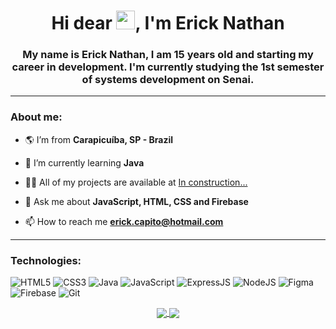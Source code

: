 <h1 align="center">Hi dear <img src="https://raw.githubusercontent.com/kaueMarques/kaueMarques/master/hi.gif" width="30px">, I'm Erick Nathan</h1>
<h3 align="center">My name is Erick Nathan, I am 15 years old and starting my career in development. I'm currently studying the 1st semester of systems development on Senai.</h3>

<hr>

<h3 align="left">About me:</h3>

- 🌎 I’m from **Carapicuíba, SP - Brazil**

- 🌱 I’m currently learning **Java**

- 👨‍💻 All of my projects are available at [In construction...](https://ericknathan.vercel.app/)

- 💬 Ask me about **JavaScript, HTML, CSS and Firebase**

- 📫 How to reach me **erick.capito@hotmail.com**

<hr>

<h3 align="left">Technologies:</h3>

  ![HTML5](https://img.shields.io/badge/HTML5-E34F26?style=for-the-badge&logo=html5&logoColor=white)
  ![CSS3](https://img.shields.io/badge/CSS3-1572B6?style=for-the-badge&logo=css3&logoColor=white)
  ![Java](https://img.shields.io/badge/Java-ED8B00?style=for-the-badge&logo=java&logoColor=white)
  ![JavaScript](https://img.shields.io/badge/JavaScript-F7DF1E?style=for-the-badge&logo=javascript&logoColor=black)
  ![ExpressJS](https://img.shields.io/badge/Express.js-404D59?style=for-the-badge&logo=express)
  ![NodeJS](https://img.shields.io/badge/Node.js-4EA94B?style=for-the-badge&logo=node-dot-js&logoColor=white)
  ![Figma](https://img.shields.io/badge/Figma-1abcfe?style=for-the-badge&logo=figma&logoColor=white)
  ![Firebase](https://img.shields.io/badge/Firebase-e6ac00?style=for-the-badge&logo=firebase&logoColor=white)
  ![Git](https://img.shields.io/badge/Git-f03c2e?style=for-the-badge&logo=git&logoColor=white)
  
  <div align="center">
    <a href="https://github.com/anuraghazra/github-readme-stats">
      <img align="center" src="https://github-readme-stats.vercel.app/api/top-langs?username=ericknathan&show_icons=true&locale=pt-br&layout=compact&theme=tokyonight&hide_border=true" />
    </a>
    <a href="https://github.com/anuraghazra/convoychat">
      <img align="center" src="https://github-readme-stats.vercel.app/api?username=ericknathan&show_icons=true&locale=pt-br&theme=tokyonight&hide_border=true" />
    </a>
  </div>
